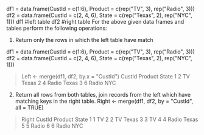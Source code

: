 df1 = data.frame(CustId = c(1:6), Product = c(rep("TV", 3), rep("Radio", 3)))
df2 = data.frame(CustId = c(2, 4, 6), State = c(rep("Texas", 2), rep("NYC", 1)))
df1 #left table
df2 #right table
For the above given data frames and tables perform the following operations:
1. Return only the rows in which the left table have match

df1 = data.frame(CustId = c(1:6), Product = c(rep("TV", 3), rep("Radio", 3)))
df2 = data.frame(CustId = c(2, 4, 6), State = c(rep("Texas", 2), rep("NYC", 1)))
> Left <- merge(df1, df2, by.x = "CustId")
  CustId Product State
1      2      TV Texas
2      4   Radio Texas
3      6   Radio   NYC

2. Return all rows from both tables, join records from the left which have matching keys in the right table.
Right <- merge(df1, df2, by = "CustId", all = TRUE)
> Right
  CustId Product State
1      1      TV  <NA>
2      2      TV Texas
3      3      TV  <NA>
4      4   Radio Texas
5      5   Radio  <NA>
6      6   Radio   NYC
